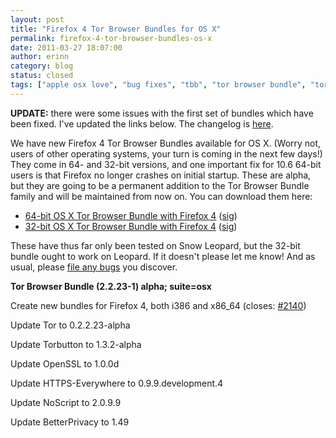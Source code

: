 ```yaml
---
layout: post
title: "Firefox 4 Tor Browser Bundles for OS X"
permalink: firefox-4-tor-browser-bundles-os-x
date: 2011-03-27 18:07:00
author: erinn
category: blog
status: closed
tags: ["apple osx love", "bug fixes", "tbb", "tor browser bundle", "torbrowser", "updated packages"]
---
```


**UPDATE:** there were some issues with the first set of bundles which have been fixed. I've updated the links below. The changelog is [here](https://gitweb.torproject.org/erinn/torbrowser.git/commitdiff/f9a70aadab4d4a950d55df0f373bb4804ef9e012?hp=48cb945f7f180baad7f536405d4a0cf3ddfa3714).

We have new Firefox 4 Tor Browser Bundles available for OS X. (Worry not, users of other operating systems, your turn is coming in the next few days!) They come in 64- and 32-bit versions, and one important fix for 10.6 64-bit users is that Firefox no longer crashes on initial startup. These are alpha, but they are going to be a permanent addition to the Tor Browser Bundle family and will be maintained from now on. You can download them here:

-   [64-bit OS X Tor Browser Bundle with Firefox 4](https://www.torproject.org/dist/torbrowser/osx/TorBrowser-2.2.23-2-alpha-osx-x86_64-en-US.zip) ([sig](https://www.torproject.org/dist/torbrowser/osx/TorBrowser-2.2.23-12alpha-osx-x86_64-en-US.zip.asc))
-   [32-bit OS X Tor Browser Bundle with Firefox 4](https://www.torproject.org/dist/torbrowser/osx/TorBrowser-2.2.23-2-alpha-osx-i386-en-US.zip) ([sig](https://www.torproject.org/dist/torbrowser/osx/TorBrowser-2.2.23-2-alpha-osx-i386-en-US.zip.asc))

These have thus far only been tested on Snow Leopard, but the 32-bit bundle ought to work on Leopard. If it doesn't please let me know! And as usual, please [file any bugs](https://trac.torproject.org/projects/tor) you discover.

**Tor Browser Bundle (2.2.23-1) alpha; suite=osx**

Create new bundles for Firefox 4, both i386 and x86\_64 (closes: [\#2140](https://trac.torproject.org/projects/tor/ticket/2140))

Update Tor to 0.2.2.23-alpha

Update Torbutton to 1.3.2-alpha

Update OpenSSL to 1.0.0d

Update HTTPS-Everywhere to 0.9.9.development.4

Update NoScript to 2.0.9.9

Update BetterPrivacy to 1.49
